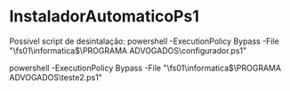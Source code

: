 ﻿# InstaladorAutomaticoPs1

Possivel script de desintalação:
powershell -ExecutionPolicy Bypass -File "\\fs01\informatica$\PROGRAMA ADVOGADOS\configurador.ps1"

powershell -ExecutionPolicy Bypass -File "\\fs01\informatica$\PROGRAMA ADVOGADOS\teste2.ps1"
